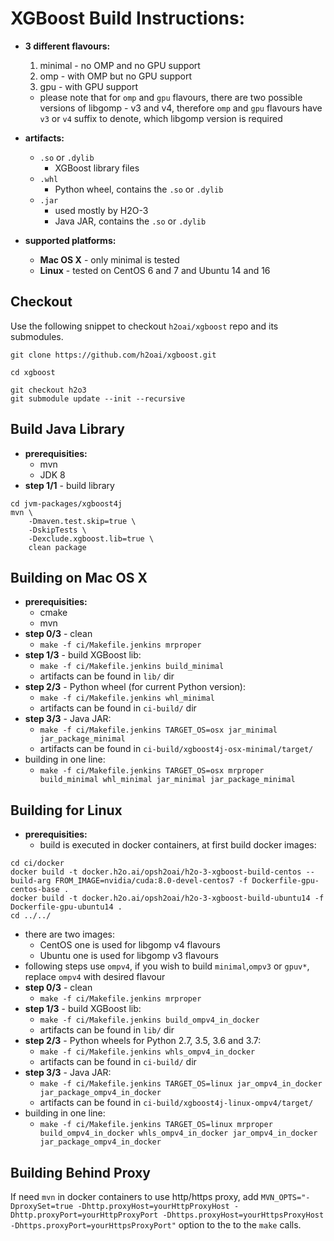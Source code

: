 # XGBoost Build Instructions: #

- **3 different flavours:**
	1. minimal - no OMP and no GPU support
	2. omp - with OMP but no GPU support
	3. gpu - with GPU support

	- please note that for `omp` and `gpu` flavours, there are two possible versions of libgomp - v3 and v4, therefore `omp` and `gpu` flavours have `v3` or `v4` suffix to denote, which libgomp version is required
- **artifacts:**
	- `.so` or `.dylib`
		- XGBoost library files
	- `.whl`
		- Python wheel, contains the `.so` or `.dylib`
	- `.jar`
		- used mostly by H2O-3
		- Java JAR, contains the `.so` or `.dylib`
- **supported platforms:**
	- **Mac OS X** - only minimal is tested
	- **Linux** - tested on CentOS 6 and 7 and Ubuntu 14 and 16

## Checkout ##
Use the following snippet to checkout `h2oai/xgboost` repo and its submodules.

```[bash]
git clone https://github.com/h2oai/xgboost.git

cd xgboost

git checkout h2o3
git submodule update --init --recursive
```

## Build Java Library ##
- **prerequisities:**
	- mvn
	- JDK 8
- **step 1/1** - build library

```[bash]
cd jvm-packages/xgboost4j
mvn \
	-Dmaven.test.skip=true \
	-DskipTests \
	-Dexclude.xgboost.lib=true \
	clean package
```

## Building on Mac OS X ##
- **prerequisities:**
	- cmake
	- mvn
- **step 0/3** - clean
	- `make -f ci/Makefile.jenkins mrproper`
- **step 1/3** - build XGBoost lib:
	-  `make -f ci/Makefile.jenkins build_minimal`
	-  artifacts can be found in `lib/` dir
- **step 2/3** - Python wheel (for current Python version):
	- `make -f ci/Makefile.jenkins whl_minimal`
	-  artifacts can be found in `ci-build/` dir
- **step 3/3** - Java JAR:
	- `make -f ci/Makefile.jenkins TARGET_OS=osx jar_minimal jar_package_minimal`
	- artifacts can be found in `ci-build/xgboost4j-osx-minimal/target/`
- building in one line:
	- `make -f ci/Makefile.jenkins TARGET_OS=osx mrproper build_minimal whl_minimal jar_minimal jar_package_minimal`

## Building for Linux ##
- **prerequisities:**
	- build is executed in docker containers, at first build docker images:

```[bash]
cd ci/docker
docker build -t docker.h2o.ai/opsh2oai/h2o-3-xgboost-build-centos --build-arg FROM_IMAGE=nvidia/cuda:8.0-devel-centos7 -f Dockerfile-gpu-centos-base .
docker build -t docker.h2o.ai/opsh2oai/h2o-3-xgboost-build-ubuntu14 -f Dockerfile-gpu-ubuntu14 .
cd ../../
```
	
- there are two images:
	- CentOS one is used for libgomp v4 flavours
	- Ubuntu one is used for libgomp v3 flavours
- following steps use `ompv4`, if you wish to build `minimal`,`ompv3` or `gpuv*`, replace `ompv4` with desired flavour
- **step 0/3** - clean
	- `make -f ci/Makefile.jenkins mrproper`
- **step 1/3** - build XGBoost lib:
	-  `make -f ci/Makefile.jenkins build_ompv4_in_docker`
	-  artifacts can be found in `lib/` dir
- **step 2/3** - Python wheels for Python 2.7, 3.5, 3.6 and 3.7:
	- `make -f ci/Makefile.jenkins whls_ompv4_in_docker`
	-  artifacts can be found in `ci-build/` dir
- **step 3/3** - Java JAR:
	- `make -f ci/Makefile.jenkins TARGET_OS=linux jar_ompv4_in_docker jar_package_ompv4_in_docker`
	- artifacts can be found in `ci-build/xgboost4j-linux-ompv4/target/`
- building in one line:
	- `make -f ci/Makefile.jenkins TARGET_OS=linux mrproper build_ompv4_in_docker whls_ompv4_in_docker jar_ompv4_in_docker jar_package_ompv4_in_docker`

## Building Behind Proxy ##
If need `mvn` in docker containers to use http/https proxy, add `MVN_OPTS="-DproxySet=true -Dhttp.proxyHost=yourHttpProxyHost -Dhttp.proxyPort=yourHttpProxyPort -Dhttps.proxyHost=yourHttpsProxyHost -Dhttps.proxyPort=yourHttpsProxyPort"` option to the to the `make` calls.